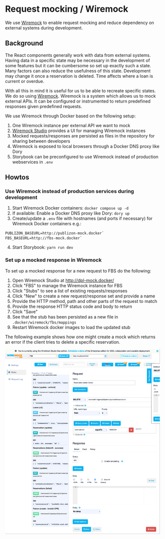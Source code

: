 # Request mocking / Wiremock

We use [Wiremock](https://https://wiremock.org/) to enable request mocking and
reduce dependency on external systems during development.

## Background

The React components generally work with data from external systems. Having
data in a specific state may be necessary in the development of some features
but it can be cumbersome so set up exactly such a state. Many factors can also
reduce the usefulness of this state. Development may change it once a
reservation is deleted. Time affects where a loan is current or overdue.

With all this in mind it is useful for us to be able to recreate specific
states. We do so using [Wiremock](https://wiremock.org/). Wiremock
is a system which allows us to mock external APIs. It can be configured or
instrumented to return predefined responses given predefined requests.

We use Wiremock through Docker based on the following setup:

1. One Wiremock instance per external API we want to mock
2. [Wiremock Studio](https://wiremock.org/studio/) provides a UI for managing
   Wiremock instances
3. Mocked requests/responses are persisted as files in the repository for
   sharing between developers
4. Wiremock is exposed to local browsers through a Docker DNS proxy like Dory
5. Storybook can be preconfigured to use Wiremock instead of production
   webservices in `.env`

## Howtos

### Use Wiremock instead of production services during development

1. Start Wiremock Docker containers: `docker compose up -d`
2. If available: Enable a Docker DNS proxy like Dory: `dory up`
3. Create/update a `.env` file with hostnames (and ports if necessary) for
   Wiremock Docker containers e.g.:

```dotenv
PUBLIZON_BASEURL=http://publizon-mock.docker`
FBS_BASEURL=http://fbs-mock.docker`
```

<!-- markdownlint-disable-next-line MD029 -->
4. Start Storybook: `yarn run dev`

### Set up a mocked response in Wiremock

To set up a mocked response for a new request to FBS do the following:

1. Open Wiremock Studio at <http://dpl-mock.docker/>
2. Click "FBS" to manage the Wiremock instance for FBS
3. Click "Stubs" to see a list of existing requests/responses
4. Click "New" to create a new request/response set and provide a name
5. Provide the HTTP method, path and other parts of the request to match
6. Provide the response HTTP status code and body to return
7. Click "Save"
8. See that the stub has been persisted as a new file in
   `.docker/wiremock/fbs/mappings`
9. Restart Wiremock docker images to load the updated stub

The following example shows how one might create a mock which returns an error
if the client tries to delete a specific reservation.

![Example stub in Wiremock Studio](./images/wiremock-studio-stub.png)
